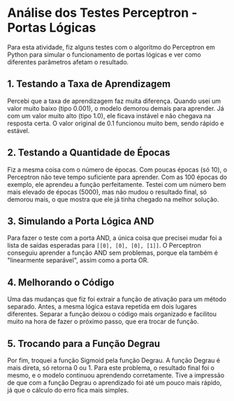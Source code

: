 # Análise dos Testes Perceptron - Portas Lógicas

Para esta atividade, fiz alguns testes com o algoritmo do Perceptron em Python para simular o funcionamento de portas lógicas e ver como diferentes parâmetros afetam o resultado.

## 1. Testando a Taxa de Aprendizagem
Percebi que a taxa de aprendizagem faz muita diferença. Quando usei um valor muito baixo (tipo 0.001), o modelo demorou demais para aprender. Já com um valor muito alto (tipo 1.0), ele ficava instável e não chegava na resposta certa. O valor original de 0.1 funcionou muito bem, sendo rápido e estável.

## 2. Testando a Quantidade de Épocas
Fiz a mesma coisa com o número de épocas. Com poucas épocas (só 10), o Perceptron não teve tempo suficiente para aprender. Com as 100 épocas do exemplo, ele aprendeu a função perfeitamente. Testei com um número bem mais elevado de épocas (5000), mas não mudou o resultado final, só demorou mais, o que mostra que ele já tinha chegado na melhor solução.

## 3. Simulando a Porta Lógica AND
Para fazer o teste com a porta AND, a única coisa que precisei mudar foi a lista de saídas esperadas para `[[0], [0], [0], [1]]`. O Perceptron conseguiu aprender a função AND sem problemas, porque ela também é "linearmente separável", assim como a porta OR.

## 4. Melhorando o Código
Uma das mudanças que fiz foi extrair a função de ativação para um método separado. Antes, a mesma lógica estava repetida em dois lugares diferentes. Separar a função deixou o código mais organizado e facilitou muito na hora de fazer o próximo passo, que era trocar de função.

## 5. Trocando para a Função Degrau
Por fim, troquei a função Sigmoid pela função Degrau. A função Degrau é mais direta, só retorna 0 ou 1. Para este problema, o resultado final foi o mesmo, e o modelo continuou aprendendo corretamente. Tive a impressão de que com a função Degrau o aprendizado foi até um pouco mais rápido, já que o cálculo do erro fica mais simples.
